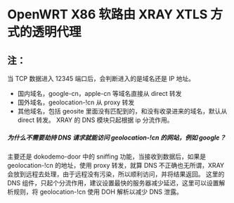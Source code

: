 # OpenWRT X86 软路由 XRAY XTLS 方式的透明代理

## 注：

当 TCP 数据进入 12345 端口后，会判断进入的是域名还是 IP 地址。

- 国内域名，google-cn，apple-cn 等域名直接从 direct 转发
- 国外域名，geolocation-!cn 从 proxy 转发
- 其他域名，包括 geosite 里面没有匹配到的，和没有收录进来的域名，默认从 direct 转发。
  XRAY 的 DNS 模块只起根据 ip 分流作用。

##### 为什么不需要劫持 DNS 请求就能访问 geolocation-!cn 的网站，例如 google？

主要还是 dokodemo-door 中的 sniffing 功能，当接收到数据后，如果是 geolocation-!cn 的地址，使用 proxy 转发，就算 DNS 不正确也无所谓，XRAY 会放到远程去处理，由于远程没有污染，所以顺利访问，并将结果返回。
这里的 DNS 组件，只起个分流作用，建议设置最快的服务器减少延迟，这里可以设置解析规则，将 geolocation-!cn 使用 DOH 解析以减少 DNS 泄露。
